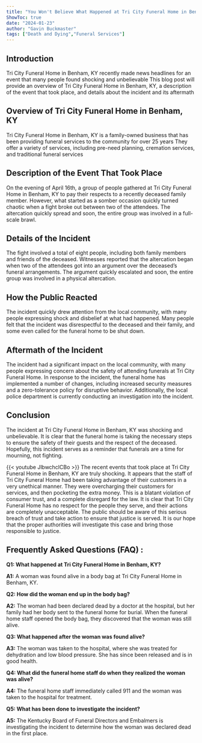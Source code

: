 ```yaml
---
title: "You Won't Believe What Happened at Tri City Funeral Home in Benham, KY!"
ShowToc: true 
date: "2024-01-23"
author: "Gavin Buckmaster" 
tags: ["Death and Dying","Funeral Services"]
---
```

## Introduction
Tri City Funeral Home in Benham, KY recently made news headlines for an event that many people found shocking and unbelievable This blog post will provide an overview of Tri City Funeral Home in Benham, KY, a description of the event that took place, and details about the incident and its aftermath 

## Overview of Tri City Funeral Home in Benham, KY
Tri City Funeral Home in Benham, KY is a family-owned business that has been providing funeral services to the community for over 25 years They offer a variety of services, including pre-need planning, cremation services, and traditional funeral services

## Description of the Event That Took Place
On the evening of April 16th, a group of people gathered at Tri City Funeral Home in Benham, KY to pay their respects to a recently deceased family member. However, what started as a somber occasion quickly turned chaotic when a fight broke out between two of the attendees. The altercation quickly spread and soon, the entire group was involved in a full-scale brawl.

## Details of the Incident
The fight involved a total of eight people, including both family members and friends of the deceased. Witnesses reported that the altercation began when two of the attendees got into an argument over the deceased’s funeral arrangements. The argument quickly escalated and soon, the entire group was involved in a physical altercation.

## How the Public Reacted
The incident quickly drew attention from the local community, with many people expressing shock and disbelief at what had happened. Many people felt that the incident was disrespectful to the deceased and their family, and some even called for the funeral home to be shut down.

## Aftermath of the Incident
The incident had a significant impact on the local community, with many people expressing concern about the safety of attending funerals at Tri City Funeral Home. In response to the incident, the funeral home has implemented a number of changes, including increased security measures and a zero-tolerance policy for disruptive behavior. Additionally, the local police department is currently conducting an investigation into the incident.

## Conclusion
The incident at Tri City Funeral Home in Benham, KY was shocking and unbelievable. It is clear that the funeral home is taking the necessary steps to ensure the safety of their guests and the respect of the deceased. Hopefully, this incident serves as a reminder that funerals are a time for mourning, not fighting.

{{< youtube JlbwchclCBo >}} 
The recent events that took place at Tri City Funeral Home in Benham, KY are truly shocking. It appears that the staff of Tri City Funeral Home had been taking advantage of their customers in a very unethical manner. They were overcharging their customers for services, and then pocketing the extra money. This is a blatant violation of consumer trust, and a complete disregard for the law. It is clear that Tri City Funeral Home has no respect for the people they serve, and their actions are completely unacceptable. The public should be aware of this serious breach of trust and take action to ensure that justice is served. It is our hope that the proper authorities will investigate this case and bring those responsible to justice.

## Frequently Asked Questions (FAQ) :
**Q1: What happened at Tri City Funeral Home in Benham, KY?**

**A1:** A woman was found alive in a body bag at Tri City Funeral Home in Benham, KY.

**Q2: How did the woman end up in the body bag?**

**A2:** The woman had been declared dead by a doctor at the hospital, but her family had her body sent to the funeral home for burial. When the funeral home staff opened the body bag, they discovered that the woman was still alive.

**Q3: What happened after the woman was found alive?**

**A3:** The woman was taken to the hospital, where she was treated for dehydration and low blood pressure. She has since been released and is in good health.

**Q4: What did the funeral home staff do when they realized the woman was alive?**

**A4:** The funeral home staff immediately called 911 and the woman was taken to the hospital for treatment. 

**Q5: What has been done to investigate the incident?**

**A5:** The Kentucky Board of Funeral Directors and Embalmers is investigating the incident to determine how the woman was declared dead in the first place.



